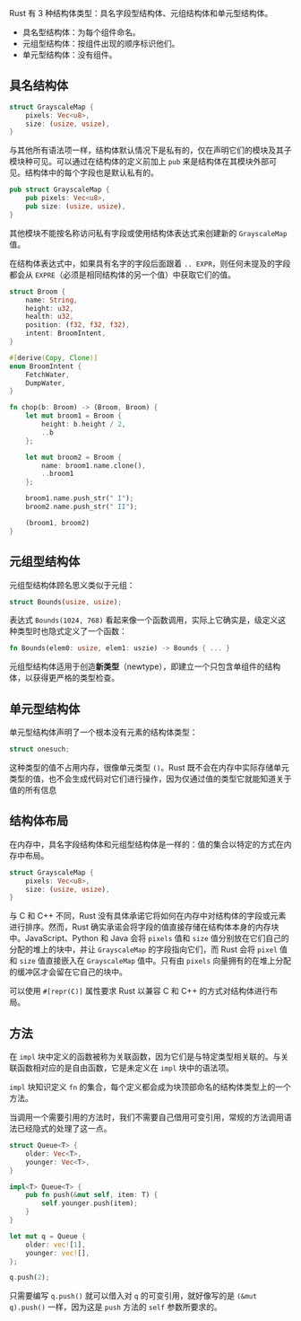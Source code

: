 Rust 有 3 种结构体类型：具名字段型结构体、元组结构体和单元型结构体。

- 具名型结构体：为每个组件命名。
- 元组型结构体：按组件出现的顺序标识他们。
- 单元型结构体：没有组件。

## 具名结构体

```rust
struct GrayscaleMap {
    pixels: Vec<u8>,
    size: (usize, usize),
}
```

与其他所有语法项一样，结构体默认情况下是私有的，仅在声明它们的模块及其子模块种可见。可以通过在结构体的定义前加上 `pub` 来是结构体在其模块外部可见。结构体中的每个字段也是默认私有的。

```rust
pub struct GrayscaleMap {
    pub pixels: Vec<u8>,
    pub size: (usize, usize),
}
```

其他模块不能按名称访问私有字段或使用结构体表达式来创建新的 `GrayscaleMap` 值。

在结构体表达式中，如果具有名字的字段后面跟着 `.. EXPR`，则任何未提及的字段都会从 `EXPRE`（必须是相同结构体的另一个值）中获取它们的值。

```rust
struct Broom {
    name: String,
    height: u32,
    health: u32,
    position: (f32, f32, f32),
    intent: BroomIntent,
}

#[derive(Copy, Clone)]
enum BroomIntent {
    FetchWater,
    DumpWater,
}

fn chop(b: Broom) -> (Broom, Broom) {
    let mut broom1 = Broom {
        height: b.height / 2,
        ..b
    };

    let mut broom2 = Broom {
        name: broom1.name.clone(),
        ..broom1
    };

    broom1.name.push_str(" I");
    broom2.name.push_str(" II");

    (broom1, broom2)
}
```

## 元组型结构体

元组型结构体顾名思义类似于元组：

```rust
struct Bounds(usize, usize);
```

表达式 `Bounds(1024, 768)` 看起来像一个函数调用，实际上它确实是，级定义这种类型时也隐式定义了一个函数：

```rust
fn Bounds(elem0: usize, elem1: uszie) -> Bounds { ... }
```

元组型结构体适用于创造**新类型**（newtype），即建立一个只包含单组件的结构体，以获得更严格的类型检查。

## 单元型结构体

单元型结构体声明了一个根本没有元素的结构体类型：

```rust
struct onesuch;
```

这种类型的值不占用内存，很像单元类型 `()`。Rust 既不会在内存中实际存储单元类型的值，也不会生成代码对它们进行操作，因为仅通过值的类型它就能知道关于值的所有信息

## 结构体布局

在内存中，具名字段结构体和元组型结构体是一样的：值的集合以特定的方式在内存中布局。

```rust
struct GrayscaleMap {
    pixels: Vec<u8>,
    size: (usize, usize),
}
```

与 C 和 C++ 不同，Rust 没有具体承诺它将如何在内存中对结构体的字段或元素进行排序。然而，Rust 确实承诺会将字段的值直接存储在结构体本身的内存块中。JavaScript、Python 和 Java 会将 `pixels` 值和 `size` 值分别放在它们自己的分配的堆上的块中，并让 `GrayscaleMap` 的字段指向它们，而 Rust 会将 `pixel` 值和 `size` 值直接嵌入在 `GrayscaleMap` 值中。只有由 `pixels` 向量拥有的在堆上分配的缓冲区才会留在它自己的块中。

可以使用 `#[repr(C)]` 属性要求 Rust 以兼容 C 和 C++ 的方式对结构体进行布局。

## 方法

在 `impl` 块中定义的函数被称为关联函数，因为它们是与特定类型相关联的。与关联函数相对应的是自由函数，它是未定义在 `impl` 块中的语法项。

`impl` 块知识定义 `fn` 的集合，每个定义都会成为块顶部命名的结构体类型上的一个方法。

当调用一个需要引用的方法时，我们不需要自己借用可变引用，常规的方法调用语法已经隐式的处理了这一点。

```rust
struct Queue<T> {
    older: Vec<T>,
    younger: Vec<T>,
}

impl<T> Queue<T> {
    pub fn push(&mut self, item: T) {
        self.younger.push(item);
    }
}

let mut q = Queue {
    older: vec![1],
    younger: vec![],
};

q.push(2);
```

只需要编写 `q.push()` 就可以借入对 `q` 的可变引用，就好像写的是 `(&mut q).push()` 一样，因为这是 `push` 方法的 `self` 参数所要求的。